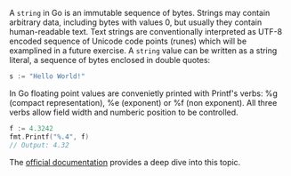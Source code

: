 A `string` in Go is an immutable sequence of bytes. Strings may contain arbitrary data, including bytes with values 0, but usually they contain human-readable text.
Text strings are conventionally interpreted as UTF-8 encoded sequence of Unicode code points (runes) which will be examplined in a future exercise.
A `string` value can be written as a string literal, a sequence of bytes enclosed in double quotes:

```go
s := "Hello World!"
```

In Go floating point values are convenietly printed with Printf's verbs: %g (compact representation), %e (exponent) or %f (non exponent). All three verbs allow field width and numberic position to be controlled.

```go
f := 4.3242
fmt.Printf("%.4", f)
// Output: 4.32
```

The [official documentation][official documentation] provides a deep dive into this topic.

[official documentation]: https://blog.golang.org/strings
